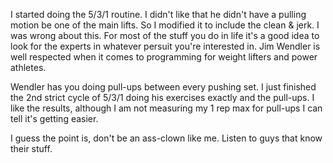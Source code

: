 I started doing the 5/3/1 routine.  I didn't like that he didn't have a pulling motion be
one of the main lifts.  So I modified it to include the clean & jerk.  I was wrong about
this.  For most of the stuff you do in life it's a good idea to look for the experts in
whatever persuit you're interested in.  Jim Wendler is well respected when it comes to
programming for weight lifters and power athletes.

Wendler has you doing pull-ups between every pushing set.  I just finished the 2nd strict
cycle of 5/3/1 doing his exercises exactly and the pull-ups.  I like the results, although
I am not measuring my 1 rep max for pull-ups I can tell it's getting easier.

I guess the point is, don't be an ass-clown like me.  Listen to guys that know their stuff.
